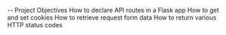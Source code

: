 -- Project Objectives
How to declare API routes in a Flask app
How to get and set cookies
How to retrieve request form data
How to return various HTTP status codes